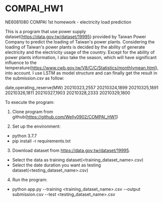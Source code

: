 # COMPAI_HW1
NE6081080 COMPAI 1st homework - electricity load prediction

This is a program that use power supply dataset(https://data.gov.tw/dataset/19995) provided by Taiwan Power Company to predict the loading of Taiwan's power plants.
Considering the loading of Taiwan's power plants is decided by the ability of generate electricity and the electricity usage of the country.
Except for the ability of power plants information, I also take the season, which will have significant influence to the temperature(https://www.cwb.gov.tw/V8/C/C/Statistics/monthlymean.html), into account. 
I use LSTM as model structure and can finally get the result in the submission.csv as follow:

date,operating_reserve(MW)
20210323,2557
20210324,1899
20210325,1891
20210326,1811
20210327,1903
20210328,2333
20210329,1800

To execute the program:

1. Clone program from github(https://github.com/Welly0902/COMPAI_HW1)

2. Set up the environment:
* python 3.7.7
* pip install -r requirements.txt

3. Download dataset from https://data.gov.tw/dataset/19995.
* Select the data as training dataset(<training_dataset_name>.csv)
* Select the date duration you want as testing dataset(<testing_dataset_name>.csv)

4. Run the program:
* python app.py --training <training_dataset_name>.csv --output submission.csv --test <testing_dataset_name>.csv
